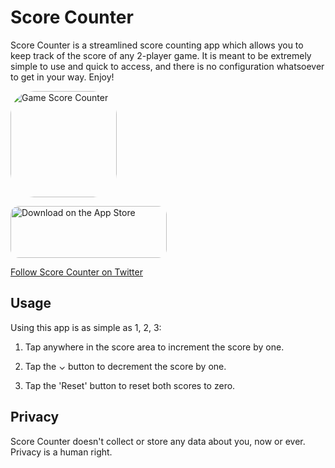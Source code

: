 # Score Counter

Score Counter is a streamlined score counting app which allows you to keep track of the score of any 2-player game. It is meant to be extremely simple to use and quick to access, and there is no configuration whatsoever to get in your way. Enjoy!

<a href="https://apps.apple.com/us/app/game-score-counter/id1396261289?itscg=30200&amp;itsct=apps_box_appicon" style="width: 170px; height: 170px; border-radius: 22%; overflow: hidden; display: inline-block; vertical-align: middle;"><img src="https://is5-ssl.mzstatic.com/image/thumb/Purple125/v4/bc/fc/27/bcfc2736-11d5-a831-b782-9ee0ac1b38a4/AppIcon-0-1x_U007emarketing-0-7-0-85-220.png/540x540bb.jpg" alt="Game Score Counter" style="width: 170px; height: 170px; border-radius: 22%; overflow: hidden; display: inline-block; vertical-align: middle;"></a>

<a href="https://apps.apple.com/us/app/game-score-counter/id1396261289?itsct=apps_box_badge&amp;itscg=30200" style="display: inline-block; overflow: hidden; border-radius: 13px; width: 250px; height: 83px;"><img src="https://tools.applemediaservices.com/api/badges/download-on-the-app-store/white/en-us?size=250x83&amp;releaseDate=1532304000&h=114d39b058fc80dc43aacc61a93d33b1" alt="Download on the App Store" style="border-radius: 13px; width: 250px; height: 83px;"></a>

[Follow Score Counter on Twitter](https://twitter.com/scorecounterapp)

## Usage

Using this app is as simple as 1, 2, 3:

1. Tap anywhere in the score area to increment the score by one.

2. Tap the ⌄ button to decrement the score by one.

3. Tap the 'Reset' button to reset both scores to zero.

## Privacy

Score Counter doesn't collect or store any data about you, now or ever. Privacy is a human right.
